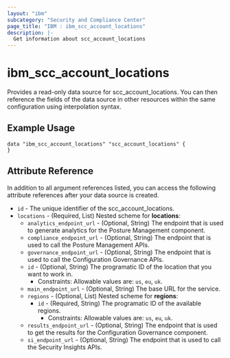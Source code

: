 ```yaml
---
layout: "ibm"
subcategory: "Security and Compliance Center"
page_title: "IBM : ibm_scc_account_locations"
description: |-
  Get information about scc_account_locations
---
```


# ibm_scc_account_locations

Provides a read-only data source for scc_account_locations. You can then reference the fields of the data source in other resources within the same configuration using interpolation syntax.

## Example Usage

```hcl
data "ibm_scc_account_locations" "scc_account_locations" {
}
```


## Attribute Reference

In addition to all argument references listed, you can access the following attribute references after your data source is created.

* `id` - The unique identifier of the scc_account_locations.
* `locations` - (Required, List) 
Nested scheme for **locations**:
	* `analytics_endpoint_url` - (Optional, String) The endpoint that is used to generate analytics for the Posture Management component.
	* `compliance_endpoint_url` - (Optional, String) The endpoint that is used to call the Posture Management APIs.
	* `governance_endpoint_url` - (Optional, String) The endpoint that is used to call the Configuration Governance APIs.
	* `id` - (Optional, String) The programatic ID of the location that you want to work in.
	  * Constraints: Allowable values are: `us`, `eu`, `uk`.
	* `main_endpoint_url` - (Optional, String) The base URL for the service.
	* `regions` - (Optional, List)
	Nested scheme for **regions**:
		* `id` - (Required, String) The programatic ID of the available regions.
		  * Constraints: Allowable values are: `us`, `eu`, `uk`.
	* `results_endpoint_url` - (Optional, String) The endpoint that is used to get the results for the Configuration Governance component.
	* `si_endpoint_url` - (Optional, String) The endpoint that is used to call the Security Insights APIs.

